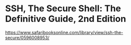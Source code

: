 # SSH, The Secure Shell: The Definitive Guide, 2nd Edition

https://www.safaribooksonline.com/library/view/ssh-the-secure/0596008953/
